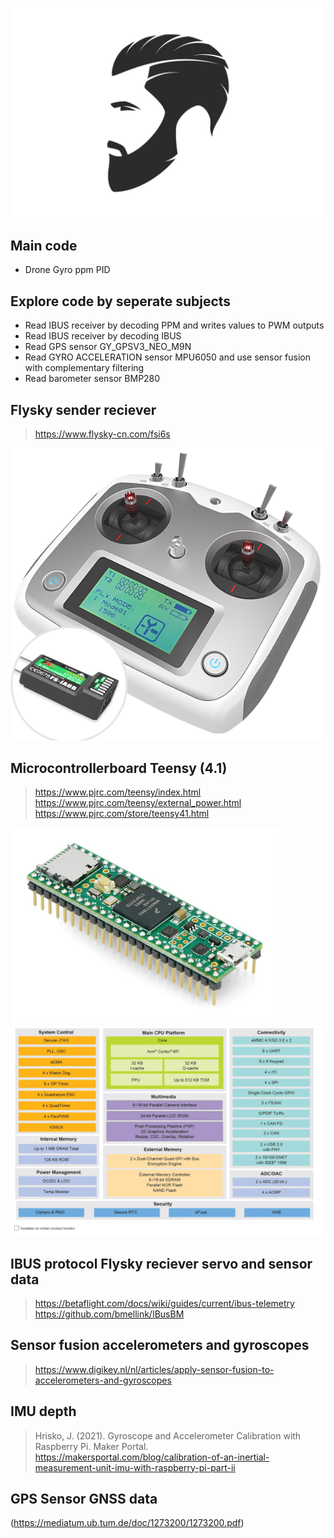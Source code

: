 ![beardman](image-4.png)
## Main code
- Drone Gyro ppm PID   

## Explore code by seperate subjects
- Read IBUS receiver by decoding PPM and writes values to PWM outputs   
- Read IBUS receiver by decoding IBUS  
- Read GPS sensor GY_GPSV3_NEO_M9N  
- Read GYRO ACCELERATION sensor MPU6050 and use sensor fusion with complementary filtering  
- Read barometer sensor BMP280  

## Flysky sender reciever
> https://www.flysky-cn.com/fsi6s  

![Flysky FS-i6S sender](image-1.png)  

## Microcontrollerboard Teensy (4.1)
> https://www.pjrc.com/teensy/index.html  
> https://www.pjrc.com/teensy/external_power.html  
> https://www.pjrc.com/store/teensy41.html  

![Teensy 4.1](image-3.png)
![Teensy block diagram](image.png)

## IBUS protocol Flysky reciever servo and sensor data
> https://betaflight.com/docs/wiki/guides/current/ibus-telemetry  
> https://github.com/bmellink/IBusBM  

## Sensor fusion accelerometers and gyroscopes
> https://www.digikey.nl/nl/articles/apply-sensor-fusion-to-accelerometers-and-gyroscopes

## IMU depth  
> Hrisko, J. (2021). Gyroscope and Accelerometer Calibration with Raspberry Pi. Maker Portal.  
> https://makersportal.com/blog/calibration-of-an-inertial-measurement-unit-imu-with-raspberry-pi-part-ii  

## GPS Sensor GNSS data
(https://mediatum.ub.tum.de/doc/1273200/1273200.pdf)
